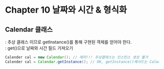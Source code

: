 # Chapter 10 날짜와 시간 & 형식화

## Calendar 클래스 
: 추상 클래스 이므로 getInstance()를 통해 구현된 객체를 얻어야 한다.   
: get()으로 날짜와 시간 필드 가져오기
```java
Calender cal = new Calendar(); // 에러!!! 추상클래스는 인스턴스 생성 불가
Calender cal = Calendar.getInstance(); // OK, getInstance()메서드는 Calendar클래스를 구현한 클래스의 인스턴스를 반환한다
```
